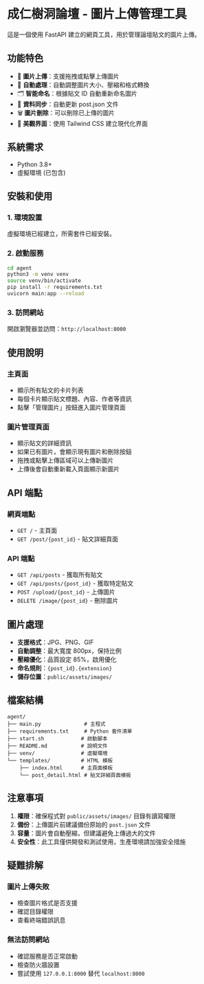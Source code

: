 # 成仁樹洞論壇 - 圖片上傳管理工具

這是一個使用 FastAPI 建立的網頁工具，用於管理論壇貼文的圖片上傳。

## 功能特色

- 📸 **圖片上傳**：支援拖拽或點擊上傳圖片
- 🔧 **自動處理**：自動調整圖片大小、壓縮和格式轉換
- 🗂️ **智能命名**：根據貼文 ID 自動重新命名圖片
- 📝 **資料同步**：自動更新 post.json 文件
- 🗑️ **圖片刪除**：可以刪除已上傳的圖片
- 🎨 **美觀界面**：使用 Tailwind CSS 建立現代化界面

## 系統需求

- Python 3.8+
- 虛擬環境 (已包含)

## 安裝和使用

### 1. 環境設置

虛擬環境已經建立，所需套件已經安裝。

### 2. 啟動服務

```bash
cd agent
python3 -m venv venv
source venv/bin/activate
pip install -r requirements.txt
uvicorn main:app --reload
```

### 3. 訪問網站

開啟瀏覽器並訪問：`http://localhost:8000`

## 使用說明

### 主頁面
- 顯示所有貼文的卡片列表
- 每個卡片顯示貼文標題、內容、作者等資訊
- 點擊「管理圖片」按鈕進入圖片管理頁面

### 圖片管理頁面
- 顯示貼文的詳細資訊
- 如果已有圖片，會顯示現有圖片和刪除按鈕
- 拖拽或點擊上傳區域可以上傳新圖片
- 上傳後會自動重新載入頁面顯示新圖片

## API 端點

### 網頁端點
- `GET /` - 主頁面
- `GET /post/{post_id}` - 貼文詳細頁面

### API 端點
- `GET /api/posts` - 獲取所有貼文
- `GET /api/posts/{post_id}` - 獲取特定貼文
- `POST /upload/{post_id}` - 上傳圖片
- `DELETE /image/{post_id}` - 刪除圖片

## 圖片處理

- **支援格式**：JPG、PNG、GIF
- **自動調整**：最大寬度 800px，保持比例
- **壓縮優化**：品質設定 85%，啟用優化
- **命名規則**：`{post_id}.{extension}`
- **儲存位置**：`public/assets/images/`

## 檔案結構

```
agent/
├── main.py              # 主程式
├── requirements.txt     # Python 套件清單
├── start.sh            # 啟動腳本
├── README.md           # 說明文件
├── venv/               # 虛擬環境
└── templates/          # HTML 模板
    ├── index.html      # 主頁面模板
    └── post_detail.html # 貼文詳細頁面模板
```

## 注意事項

1. **權限**：確保程式對 `public/assets/images/` 目錄有讀寫權限
2. **備份**：上傳圖片前建議備份原始的 `post.json` 文件
3. **容量**：圖片會自動壓縮，但建議避免上傳過大的文件
4. **安全性**：此工具僅供開發和測試使用，生產環境請加強安全措施

## 疑難排解


### 圖片上傳失敗
- 檢查圖片格式是否支援
- 確認目錄權限
- 查看終端錯誤訊息

### 無法訪問網站
- 確認服務是否正常啟動
- 檢查防火牆設置
- 嘗試使用 `127.0.0.1:8000` 替代 `localhost:8000`
